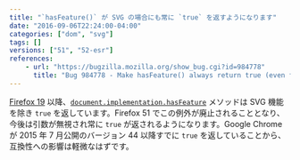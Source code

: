 ```yaml
---
title: "`hasFeature()` が SVG の場合にも常に `true` を返すようになります"
date: "2016-09-06T22:24:00-04:00"
categories: ["dom", "svg"]
tags: []
versions: ["51", "52-esr"]
references:
    - url: "https://bugzilla.mozilla.org/show_bug.cgi?id=984778"
      title: "Bug 984778 - Make hasFeature() always return true (even for SVG)"
---
```

[Firefox 19](https://www.fxsitecompat.dev/ja/docs/2012/hasfeature-issupported-methods-now-always-return-true/) 以降、[`document.implementation.hasFeature`](https://developer.mozilla.org/docs/Web/API/DOMImplementation/hasFeature) メソッドは SVG 機能を除き `true` を返しています。Firefox 51 でこの例外が廃止されることとなり、今後は引数が無視され常に `true` が返されるようになります。Google Chrome が 2015 年 7 月公開のバージョン 44 以降すでに `true` を返していることから、互換性への影響は軽微なはずです。
